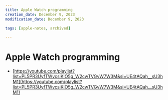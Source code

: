 ```yaml
---
title: Apple Watch programming
creation_date: December 9, 2023
modification_date: December 9, 2023

tags: [apple-notes, archived]

---
```


# Apple Watch programming

- [https://youtube.com/playlist?list=PL5PR3UyfTWvcsiKlO5g_W2cwTVGvW7W3M&si=UE4tAQah__sU3hM1](https://youtube.com/playlist?list=PL5PR3UyfTWvcsiKlO5g_W2cwTVGvW7W3M&si=UE4tAQah__sU3hM1)
